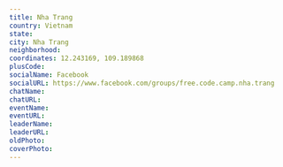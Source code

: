 ```yaml
---
title: Nha Trang
country: Vietnam
state: 
city: Nha Trang
neighborhood: 
coordinates: 12.243169, 109.189868
plusCode:
socialName: Facebook
socialURL: https://www.facebook.com/groups/free.code.camp.nha.trang
chatName:
chatURL:
eventName:
eventURL:
leaderName:
leaderURL:
oldPhoto: 
coverPhoto:
---
```

